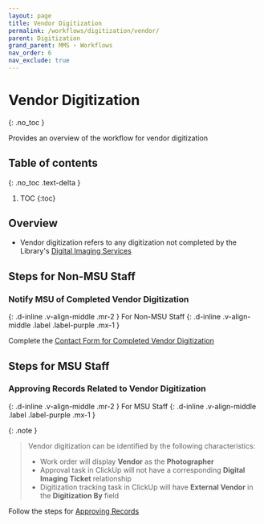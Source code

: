```yaml
---
layout: page
title: Vendor Digitization
permalink: /workflows/digitization/vendor/
parent: Digitization
grand_parent: MMS › Workflows
nav_order: 6
nav_exclude: true
---
```


# Vendor Digitization
{: .no_toc }

Provides an overview of the workflow for vendor digitization

## Table of contents
{: .no_toc .text-delta }

1. TOC
{:toc}

## Overview

- Vendor digitization refers to any digitization not completed by the Library's [Digital Imaging Services](/metadata-documentation/resources/glossary/#digital-imaging-services)

## Steps for Non-MSU Staff

### Notify MSU of Completed Vendor Digitization
{: .d-inline .v-align-middle .mr-2 }
For Non-MSU Staff
{: .d-inline .v-align-middle .label .label-purple .mx-1 }

Complete the [Contact Form for Completed Vendor Digitization](/metadata-documentation/contact/form/completed-vendor-digitization/)

## Steps for MSU Staff

### Approving Records Related to Vendor Digitization
{: .d-inline .v-align-middle .mr-2 }
For MSU Staff
{: .d-inline .v-align-middle .label .label-purple .mx-1 }

{: .note }
> Vendor digitization can be identified by the following characteristics:
> * Work order will display **Vendor** as the **Photographer**
> * Approval task in ClickUp will not have a corresponding **Digital Imaging Ticket** relationship
> * Digitization tracking task in ClickUp will have **External Vendor** in the **Digitization By** field

Follow the steps for [Approving Records](/metadata-documentation/workflows/approvals/#approving-records)